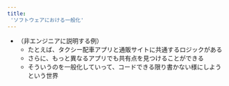 ```yaml
---
title:
 'ソフトウェアにおける一般化'
---
```


- （非エンジニアに説明する例）
    - たとえば、タクシー配車アプリと通販サイトに共通するロジックがある
    - さらに、もっと異なるアプリでも共有点を見つけることができる
    - そういうのを一般化していって、コードできる限り書かない様にしようという世界
